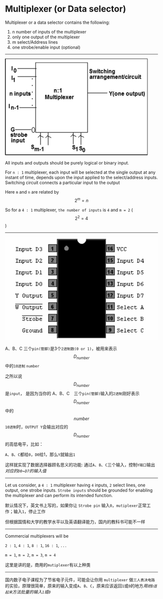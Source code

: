 # Multiplexer (or Data selector)

Multiplexer or a data selector contains the following:

1. n number of inputs of the multiplexer
2. only one output of the multiplexer
3. m select/Address lines
4. one strobe/enable input (optional)

____

![](/assets/multiplexer.png)

All inputs and outputs should be purely logical or binary input.

For `n : 1` multiplexer, each input will be selected at the single output at any instant of time, depends upon the input applied to the select/address inputs. Switching circuit connects a particular input to the output

Here `m` and `n` are related by $$2^m = n$$

So for a `4 : 1` multiplexer, `the number of inputs` is `4` and `m = 2` ($$2^2 = 4$$)

___

![](/assets/mutiplexer_74LS151.png)

A、B、C 三个`pin(管脚)`是3个`2进制数(0 or 1)`，被用来表示$$D_{number}$$中的`10进制` `number`

之所以说 $$D_{number}$$ 是`input`， 是因为当你的 A、B、C　三个`pin(管脚)`输入的`2进制`刚好表示 $$D_{number}$$ 中的 $$number$$ `10进制`时，`OUTPUT Y`会输出对应的 $$D_{number}$$ 的高低电平，比如：

`A`、`B`、`C`都给`0`，`D0`给1，那么`Y`就输出`1`

这样就实现了数据选择器顾名思义的功能: 通过`A`、`B`、`C`三个输入，控制`Y端口`输出*对应的`D0`~`D7`的输入值*

___

Let us consider, a `4 : 1` multiplexer having `4` inputs, `2` select lines, one output, one strobe inputs. `Strobe inputs` should be grounded for enabling the multiplexer and can perform its intended function.

默认情况下，英文书上写的，如果你让 `Strobe pin` 输入`0`，`mutiplexer`正常工作；输入`1`，停止工作

但根据国情和大学的教学水平以及英语翻译能力，国内的教科书可能不一样
___

Commercial multiplexers will be

`2 : 1`, `4 : 1`, `8 : 1`, `16 : 1`, `...`

`m = 1`, `m = 2`, `m = 3`, `m = 4`

这里是讲的是，商用的`mutiplexer`有以上种类

___

国内数子电子课程为了节省电子元件，可能会让你用 `multiplexer` 做`三人表决电路`的实验，原理很简单，原来的输入变成`A`、`B`、`C`，原来应该返回`1`或`0`的地方*用`把D连起来`方法批量的输入`1`或`0`*


